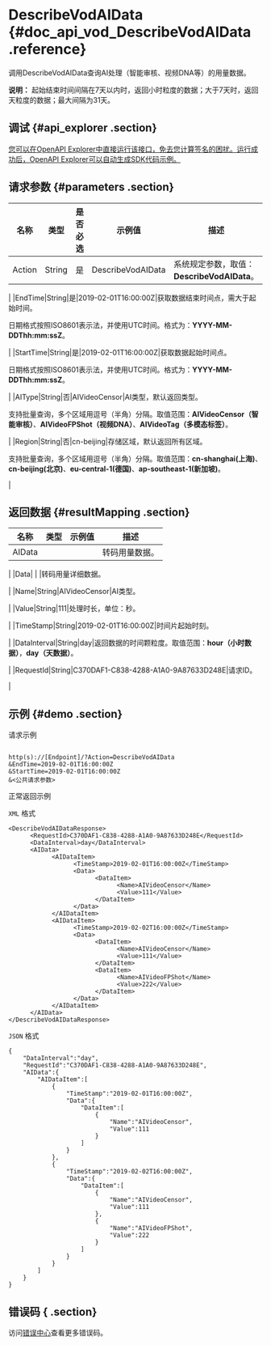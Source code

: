 # DescribeVodAIData {#doc_api_vod_DescribeVodAIData .reference}

调用DescribeVodAIData查询AI处理（智能审核、视频DNA等）的用量数据。

**说明：** 起始结束时间间隔在7天以内时，返回小时粒度的数据；大于7天时，返回天粒度的数据；最大间隔为31天。

## 调试 {#api_explorer .section}

[您可以在OpenAPI Explorer中直接运行该接口，免去您计算签名的困扰。运行成功后，OpenAPI Explorer可以自动生成SDK代码示例。](https://api.aliyun.com/#product=vod&api=DescribeVodAIData&type=RPC&version=2017-03-21)

## 请求参数 {#parameters .section}

|名称|类型|是否必选|示例值|描述|
|--|--|----|---|--|
|Action|String|是|DescribeVodAIData|系统规定参数，取值：**DescribeVodAIData**。

 |
|EndTime|String|是|2019-02-01T16:00:00Z|获取数据结束时间点，需大于起始时间。

 日期格式按照ISO8601表示法，并使用UTC时间。格式为：**YYYY-MM-DDThh:mm:ssZ**。

 |
|StartTime|String|是|2019-02-01T16:00:00Z|获取数据起始时间点。

 日期格式按照ISO8601表示法，并使用UTC时间。格式为：**YYYY-MM-DDThh:mm:ssZ**。

 |
|AIType|String|否|AIVideoCensor|AI类型，默认返回类型。

 支持批量查询，多个区域用逗号（半角）分隔。取值范围：**AIVideoCensor（智能审核）**、**AIVideoFPShot（视频DNA）**、**AIVideoTag（多模态标签）**。

 |
|Region|String|否|cn-beijing|存储区域，默认返回所有区域。

 支持批量查询，多个区域用逗号（半角）分隔。取值范围：**cn-shanghai\(上海\)**、**cn-beijing\(北京\)**、**eu-central-1\(德国\)**、**ap-southeast-1\(新加坡\)**。

 |

## 返回数据 {#resultMapping .section}

|名称|类型|示例值|描述|
|--|--|---|--|
|AIData| | |转码用量数据。

 |
|Data| | |转码用量详细数据。

 |
|Name|String|AIVideoCensor|AI类型。

 |
|Value|String|111|处理时长，单位：秒。

 |
|TimeStamp|String|2019-02-01T16:00:00Z|时间片起始时刻。

 |
|DataInterval|String|day|返回数据的时间颗粒度。取值范围：**hour（小时数据）**，**day（天数据）**。

 |
|RequestId|String|C370DAF1-C838-4288-A1A0-9A87633D248E|请求ID。

 |

## 示例 {#demo .section}

请求示例

``` {#request_demo}

http(s)://[Endpoint]/?Action=DescribeVodAIData
&EndTime=2019-02-01T16:00:00Z
&StartTime=2019-02-01T16:00:00Z
&<公共请求参数>

```

正常返回示例

`XML` 格式

``` {#xml_return_success_demo}
<DescribeVodAIDataResponse>
	  <RequestId>C370DAF1-C838-4288-A1A0-9A87633D248E</RequestId>
	  <DataInterval>day</DataInterval>
	  <AIData>
		    <AIDataItem>
			      <TimeStamp>2019-02-01T16:00:00Z</TimeStamp>
			      <Data>
				        <DataItem>
					          <Name>AIVideoCensor</Name>
					          <Value>111</Value>
				        </DataItem>
			      </Data>
		    </AIDataItem>
		    <AIDataItem>
			      <TimeStamp>2019-02-02T16:00:00Z</TimeStamp>
			      <Data>
				        <DataItem>
					          <Name>AIVideoCensor</Name>
					          <Value>111</Value>
				        </DataItem>
				        <DataItem>
					          <Name>AIVideoFPShot</Name>
					          <Value>222</Value>
				        </DataItem>
			      </Data>
		    </AIDataItem>
	  </AIData>
</DescribeVodAIDataResponse>
```

`JSON` 格式

``` {#json_return_success_demo}
{
	"DataInterval":"day",
	"RequestId":"C370DAF1-C838-4288-A1A0-9A87633D248E",
	"AIData":{
		"AIDataItem":[
			{
				"TimeStamp":"2019-02-01T16:00:00Z",
				"Data":{
					"DataItem":[
						{
							"Name":"AIVideoCensor",
							"Value":111
						}
					]
				}
			},
			{
				"TimeStamp":"2019-02-02T16:00:00Z",
				"Data":{
					"DataItem":[
						{
							"Name":"AIVideoCensor",
							"Value":111
						},
						{
							"Name":"AIVideoFPShot",
							"Value":222
						}
					]
				}
			}
		]
	}
}
```

## 错误码 { .section}

访问[错误中心](https://error-center.aliyun.com/status/product/vod)查看更多错误码。

